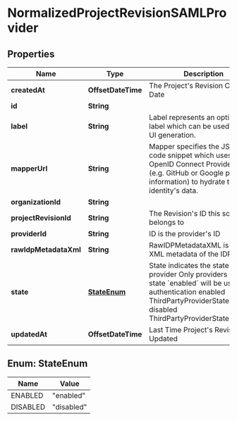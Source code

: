 

# NormalizedProjectRevisionSAMLProvider


## Properties

| Name | Type | Description | Notes |
|------------ | ------------- | ------------- | -------------|
|**createdAt** | **OffsetDateTime** | The Project&#39;s Revision Creation Date |  [optional] [readonly] |
|**id** | **String** |  |  [optional] |
|**label** | **String** | Label represents an optional label which can be used in the UI generation. |  [optional] |
|**mapperUrl** | **String** | Mapper specifies the JSONNet code snippet which uses the OpenID Connect Provider&#39;s data (e.g. GitHub or Google profile information) to hydrate the identity&#39;s data. |  [optional] |
|**organizationId** | **String** |  |  [optional] |
|**projectRevisionId** | **String** | The Revision&#39;s ID this schema belongs to |  [optional] |
|**providerId** | **String** | ID is the provider&#39;s ID |  [optional] |
|**rawIdpMetadataXml** | **String** | RawIDPMetadataXML is the raw XML metadata of the IDP. |  [optional] |
|**state** | [**StateEnum**](#StateEnum) | State indicates the state of the provider  Only providers with state &#x60;enabled&#x60; will be used for authentication enabled ThirdPartyProviderStateEnabled disabled ThirdPartyProviderStateDisabled |  [optional] |
|**updatedAt** | **OffsetDateTime** | Last Time Project&#39;s Revision was Updated |  [optional] [readonly] |



## Enum: StateEnum

| Name | Value |
|---- | -----|
| ENABLED | &quot;enabled&quot; |
| DISABLED | &quot;disabled&quot; |



